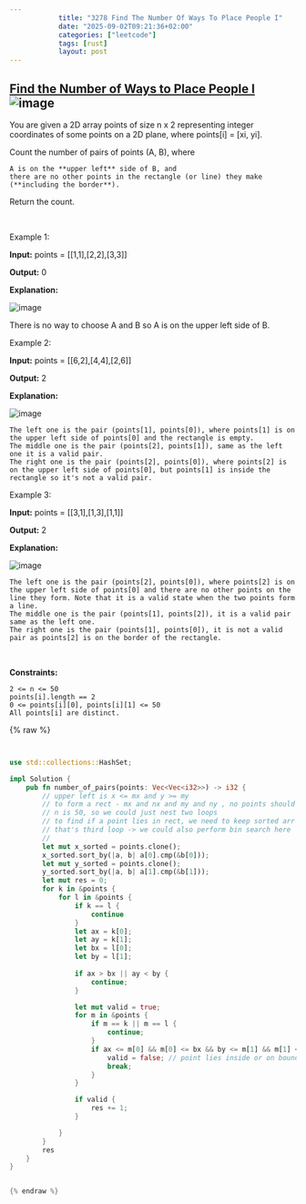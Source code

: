 ```yaml
---
            title: "3278 Find The Number Of Ways To Place People I"
            date: "2025-09-02T09:21:36+02:00"
            categories: ["leetcode"]
            tags: [rust]
            layout: post
---
```

            
## [Find the Number of Ways to Place People I](https://leetcode.com/problems/find-the-number-of-ways-to-place-people-i) ![image](https://img.shields.io/badge/Difficulty-Medium-orange)

You are given a 2D array points of size n x 2 representing integer coordinates of some points on a 2D plane, where points[i] = [xi, yi].

Count the number of pairs of points (A, B), where

	A is on the **upper left** side of B, and
	there are no other points in the rectangle (or line) they make (**including the border**).

Return the count.

 

Example 1:

**Input:** points = [[1,1],[2,2],[3,3]]

**Output:** 0

**Explanation:**

![image](https://assets.leetcode.com/uploads/2024/01/04/example1alicebob.png)

There is no way to choose A and B so A is on the upper left side of B.

Example 2:

**Input:** points = [[6,2],[4,4],[2,6]]

**Output:** 2

**Explanation:**

![image](https://assets.leetcode.com/uploads/2024/06/25/t2.jpg)

	The left one is the pair (points[1], points[0]), where points[1] is on the upper left side of points[0] and the rectangle is empty.
	The middle one is the pair (points[2], points[1]), same as the left one it is a valid pair.
	The right one is the pair (points[2], points[0]), where points[2] is on the upper left side of points[0], but points[1] is inside the rectangle so it's not a valid pair.

Example 3:

**Input:** points = [[3,1],[1,3],[1,1]]

**Output:** 2

**Explanation:**

![image](https://assets.leetcode.com/uploads/2024/06/25/t3.jpg)

	The left one is the pair (points[2], points[0]), where points[2] is on the upper left side of points[0] and there are no other points on the line they form. Note that it is a valid state when the two points form a line.
	The middle one is the pair (points[1], points[2]), it is a valid pair same as the left one.
	The right one is the pair (points[1], points[0]), it is not a valid pair as points[2] is on the border of the rectangle.

 

**Constraints:**

	2 <= n <= 50
	points[i].length == 2
	0 <= points[i][0], points[i][1] <= 50
	All points[i] are distinct.

{% raw %}


```rust


use std::collections::HashSet;

impl Solution {
    pub fn number_of_pairs(points: Vec<Vec<i32>>) -> i32 {
        // upper left is x <= mx and y >= my
        // to form a rect - mx and nx and my and ny , no points should lie here
        // n is 50, so we could just nest two loops
        // to find if a point lies in rect, we need to keep sorted arr of both x and y and find common between both arrays
        // that's third loop -> we could also perform bin search here 
        // 
        let mut x_sorted = points.clone();
        x_sorted.sort_by(|a, b| a[0].cmp(&b[0]));
        let mut y_sorted = points.clone();
        y_sorted.sort_by(|a, b| a[1].cmp(&b[1]));
        let mut res = 0;
        for k in &points {
            for l in &points {
                if k == l {
                    continue
                }
                let ax = k[0];
                let ay = k[1];
                let bx = l[0];
                let by = l[1];
                
                if ax > bx || ay < by {
                    continue;
                }

                let mut valid = true;
                for m in &points {
                    if m == k || m == l {
                        continue;
                    }
                    if ax <= m[0] && m[0] <= bx && by <= m[1] && m[1] <= ay {
                        valid = false; // point lies inside or on boundary
                        break;
                    }
                }

                if valid {
                    res += 1;
                }

            }
        }
        res
    }
}


{% endraw %}
```
